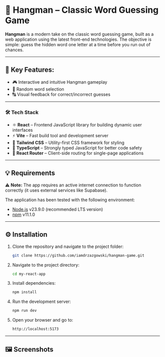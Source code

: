 # 🎯 Hangman – Classic Word Guessing Game

**Hangman** is a modern take on the classic word guessing game, built as a web
application using the latest front-end technologies. The objective is simple:
guess the hidden word one letter at a time before you run out of chances.

---

## 🔧 Key Features:

-   🎮 Interactive and intuitive Hangman gameplay
-   📜 Random word selection
-   🔠 Visual feedback for correct/incorrect guesses

---

### 🛠️ Tech Stack

-   ⚛️ **React** – Frontend JavaScript library for building dynamic user
    interfaces
-   ⚡ **Vite** – Fast build tool and development server
-   🎨 **Tailwind CSS** – Utility-first CSS framework for styling
-   🔡 **TypeScript** – Strongly typed JavaScript for better code safety
-   🔄 **React Router** – Client-side routing for single-page applications

---

## 💡 Requirements

⚠️ **Note:** The app requires an active internet connection to function
correctly (it uses external services like Supabase).

The application has been tested with the following environment:

-   [Node.js](https://nodejs.org/) v23.9.0 (recommended LTS version)
-   [npm](https://www.npmjs.com/) v11.1.0

---

## ⚙️ Installation

1. Clone the repository and navigate to the project folder:

    ```bash
    git clone https://github.com/iamdrzazgowski/hangman-game.git
    ```

2. Navigate to the project directory:

    ```bash
    cd my-react-app
    ```

3. Install dependencies:

    ```bash
    npm install
    ```

4. Run the development server:

    ```bash
    npm run dev
    ```

5. Open your browser and go to:

    ```bash
    http://localhost:5173
    ```

---

## 🖼️ Screenshots
